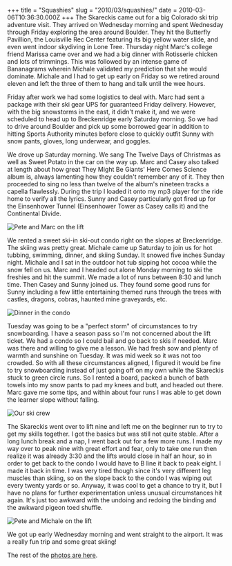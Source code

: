 +++
title = "Squashies"
slug = "2010/03/squashies/"
date = 2010-03-06T10:36:30.000Z
+++
The Skareckis came out for a big Colorado ski trip adventure visit. They arrived on Wednesday morning and spent Wednesday through Friday exploring the area around Boulder. They hit the Butterfly Pavillion, the Louisville Rec Center featuring its big yellow water slide, and even went indoor skydiving in Lone Tree. Thursday night Marc's college friend Marissa came over and we had a big dinner with Rotisserie chicken and lots of trimmings. This was followed by an intense game of Bananagrams wherein Michale validated my prediction that she would dominate. Michale and I had to get up early on Friday so we retired around eleven and left the three of them to hang and talk until the wee hours.

Friday after work we had some logistics to deal with. Marc had sent a package with their ski gear UPS for guaranteed Friday delivery. However, with the big snowstorms in the east, it didn't make it, and we were scheduled to head up to Breckenridge early Saturday morning. So we had to drive around Boulder and pick up some borrowed gear in addition to hitting Sports Authority minutes before close to quickly outfit Sunny with snow pants, gloves, long underwear, and goggles.

We drove up Saturday morning. We sang The Twelve Days of Christmas as well as Sweet Potato in the car on the way up. Marc and Casey also talked at length about how great They Might Be Giants' Here Comes Science album is, always lamenting how they couldn't remember any of it. They then proceeded to sing no less than twelve of the album's nineteen tracks a capella flawlessly. During the trip I loaded it onto my mp3 player for the ride home to verify all the lyrics. Sunny and Casey particularly got fired up for the Einsenhower Tunnel (Einsenhower Tower as Casey calls it) and the Continental Divide.

![Pete and Marc on the lift](/photos/winter_2009/125_pl_ms_lift.jpg)

We rented a sweet ski-in ski-out condo right on the slopes at Breckenridge. The skiing was pretty great. Michale came up Saturday to join us for hot tubbing, swimming, dinner, and skiing Sunday. It snowed five inches Sunday night. Michale and I sat in the outdoor hot tub sipping hot cocoa while the snow fell on us. Marc and I headed out alone Monday morning to ski the freshies and hit the summit. We made a lot of runs between 8:30 and lunch time. Then Casey and Sunny joined us. They found some good runs for Sunny including a few little entertaining themed runs through the trees with castles, dragons, cobras, haunted mine graveyards, etc.

![Dinner in the condo](/photos/winter_2009/105_dinner.jpg)

Tuesday was going to be a "perfect storm" of circumstances to try snowboarding. I have a season pass so I'm not concerned about the lift ticket. We had a condo so I could bail and go back to skis if needed. Marc was there and willing to give me a lesson. We had fresh sow and plenty of warmth and sunshine on Tuesday. It was mid week so it was not too crowded. So with all these circumstances aligned, I figured it would be fine to try snowboarding instead of just going off on my own while the Skareckis stuck to green circle runs. So I rented a board, packed a bunch of bath towels into my snow pants to pad my knees and butt, and headed out there. Marc gave me some tips, and within about four runs I was able to get down the learner slope without falling.

![Our ski crew](/photos/winter_2009/107_crew_heading_out.jpg)

The Skareckis went over to lift nine and left me on the beginner run to try to get my skills together. I got the basics but was still not quite stable. After a long lunch break and a nap, I went back out for a few more runs. I made my way over to peak nine with great effort and fear, only to take one run then realize it was already 3:30 and the lifts would close in half an hour, so in order to get back to the condo I would have to B line it back to peak eight. I made it back in time. I was very tired though since it's very different leg muscles than skiing, so on the slope back to the condo I was wiping out every twenty yards or so. Anyway, it was cool to get a chance to try it, but I have no plans for further experimentation unless unusual circumstances hit again. It's just too awkward with the undoing and redoing the binding and the awkward pigeon toed shuffle.

![Pete and Michale on the lift](/photos/winter_2009/112_pl_mk_lift.jpg)

We got up early Wednesday morning and went straight to the airport. It was a really fun trip and some great skiing!

The rest of the [photos are here](/app/photos?gallery=winter_2009&photo=091_skarecki_dinner).